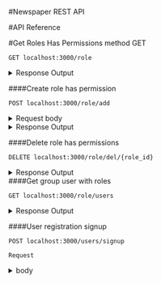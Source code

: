 #Newspaper REST API

#API Reference

#Get Roles Has Permissions method GET

```http
GET localhost:3000/role
```

<details>
    <summary>Response Output</summary>
    <pre>
    [
        {
            "id": 1,
            "name": "creator",
            "permissions": [
                {
                    "id": 1,
                    "create": false,
                    "read": true,
                    "update": false,
                    "delete": false,
                    "is_admin": false
                }
            ]
        },
        {
            "id": 3,
            "name": "Editor",
            "permissions": [
                {
                    "id": 3,
                    "create": true,
                    "read": true,
                    "update": true,
                    "delete": true,
                    "is_admin": false
                }
            ]
        },
        {
            "id": 2,
            "name": "Редактор",
            "permissions": [
                {
                    "id": 2,
                    "create": true,
                    "read": true,
                    "update": true,
                    "delete": true,
                    "is_admin": false
                }
            ]
        }
    ]
    </pre>
</details>

####Create role has permission

```http
POST localhost:3000/role/add
```

<details>
    <summary>Request body</summary>
    <pre>
        {
            roleName:'creator',
            permissions:{
                create:true,
                read:true,
                update:true,
                delete:true
            }
        }
    </pre>
</details>

<details>
    <summary>
        Response Output
    </summary>
    <pre>
        {
            message:'creator has created'
        }
    </pre>
</details>

####Delete role has permissions

```http
DELETE localhost:3000/role/del/{role_id}
```

<details>
    <summary>Response Output</summary>
    <pre>
        {
            message:'Role has deleted'
        }
    </pre>
</details>
####Get group user with roles

```http
GET localhost:3000/role/users
```

<details>
    <summary>Response Output</summary>
    <pre>
    [
        {
            "id": 3,
            "createdAt": "2023-08-02T11:50:29.000Z",
            "updatedAt": "2023-08-02T11:50:29.000Z",
            "user": {
                "id": 10,
                "username": "admin",
                "password": "Admin@12345",
                "refresh_token": null,
                "first_name": null,
                "last_name": null,
                "email": "polat@mail.ya",
                "info": null,
                "imageId": null,
                "createdAt": "2023-08-02T11:50:29.000Z",
                "updatedAt": "2023-08-02T11:50:29.000Z"
            },
            "usersRole": {
                "id": 1,
                "createdAt": "2023-08-02T11:05:32.000Z",
                "updatedAt": "2023-08-02T11:05:32.000Z",
                "role": {
                    "id": 1,
                    "name": "creator"
                },
                "permission": {
                    "id": 1,
                    "create": false,
                    "read": true,
                    "update": false,
                    "delete": false,
                    "is_admin": false
                }
            }
        }
    ]
</pre>
</details>

####User registration signup

```http
POST localhost:3000/users/signup
```

```
Request
```

<details>
    <summary>
         body
    </summary>
    <pre>
        {
            username:'username',
            password:'password',
            email:'email@email.ru',
            rolePermissionId:1
        }
    </pre>
<details>

```
Response
```

<details>
    <summary>
        Output
    </summary>
    <pre>
        {
            message: 'username' has added
        }
    </pre>
</details>

#### Auth login

```http
POST localhost:3000/login
```

<details>
    <summary>
        Output
    </summary>
    <pre>
        {
            token:'string'
        }
    </pre>
</details>

####Languages add

```http
POST localhost:3000/lang/add

body={
    langName:"english",
    country:"USA",
    isoCode630:"en"
}
```
